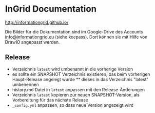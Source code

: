 InGrid Documentation
====================

http://informationgrid.github.io/


Die Bilder für die Dokumentation sind im Google-Drive des Accounts info@informationgrid.eu (siehe keepass). Dort können sie mit Hilfe von DrawIO angepasst werden.

## Release

* Verzeichnis `latest` wird umbenannt in die vorherige Version
* es sollte ein SNAPSHOT Verzeichnis existieren, das beim vorherigen Haupt-Release angelegt wurde
** dieses in das Verzeichnis "latest" umbenennen
* history.md Datei in `latest` anpassen mit den Release-Änderungen
* Verzeichnis `latest` kopieren zur neuen SNAPSHOT-Version, als Vorbereitung für das nächste Release
* `_config.yml` anpassen, so dass neue Version angezeigt wird
